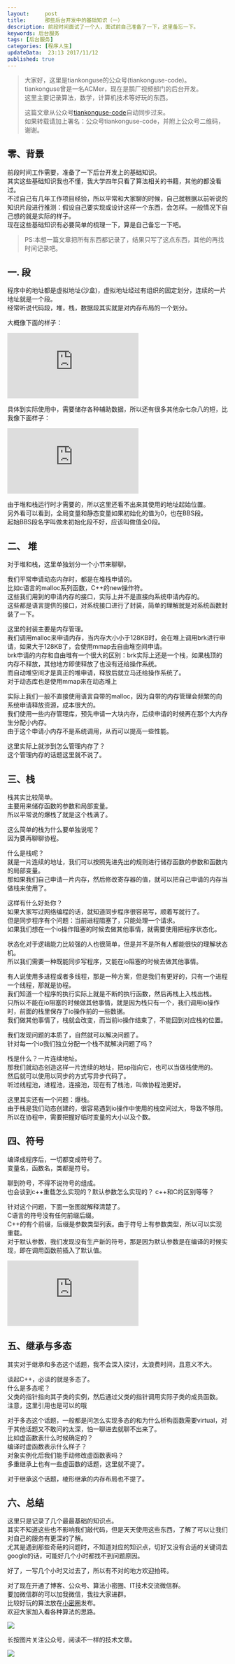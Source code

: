 ```yaml
---   
layout:     post  
title:      那些后台开发中的基础知识（一）  
description: 前段时间面试了一个人，面试前自己准备了一下，这里备忘一下。    
keywords: 后台服务  
tags: [后台服务]  
categories: [程序人生]  
updateData:  23:13 2017/11/12
published: true  
---  
```

  
  
>   
> 大家好，这里是tiankonguse的公众号(tiankonguse-code)。    
> tiankonguse曾是一名ACMer，现在是鹅厂视频部门的后台开发。    
> 这里主要记录算法，数学，计算机技术等好玩的东西。   
>      
> 这篇文章从公众号[tiankonguse-code](http://mp.weixin.qq.com/s/Cte5aGAGuwAQ5tmQXTPhGw)自动同步过来。    
> 如果转载请加上署名：公众号tiankonguse-code，并附上公众号二维码，谢谢。  
>   
>    
  

## 零、背景

前段时间工作需要，准备了一下后台开发上的基础知识。  
其实这些基础知识我也不懂，我大学四年只看了算法相关的书籍，其他的都没看过。  
不过自己有几年工作项目经验，所以平常和大家聊的时候，自己就根据以前听说的知识片段进行推测：假设自己要实现或设计这样一个东西，会怎样。一般情况下自己想的就是实际的样子。  
现在这些基础知识有必要简单的梳理一下，算是自己备忘一下吧。  



>  
> PS:本想一篇文章把所有东西都记录了，结果只写了这点东西，其他的再找时间记录吧。  
>  



## 一. 段

程序中的地址都是虚拟地址(沙盒)，虚拟地址经过有组织的固定划分，连续的一片地址就是一个段。  
经常听说代码段，堆，栈，数据段其实就是对内存布局的一个划分。  


大概像下面的样子：  

![](http://tiankonguse.com/lab/cloudLink/baidupan.php?url=/1915453531/3714951645.jpg)

具体到实际使用中，需要储存各种辅助数据，所以还有很多其他杂七杂八的短，比我像下面样子：  


![](http://tiankonguse.com/lab/cloudLink/baidupan.php?url=/1915453531/1238829107.png)

由于堆和栈运行时才需要的，所以这里还看不出来其使用的地址起始位置。  
另外看可以看到，全局变量和静态变量如果初始化的值为0，也在BBS段。  
起始BBS段名字叫做未初始化段不好，应该叫做值全0段。  


## 二、 堆 

对于堆和栈，这里单独划分一个小节来聊聊。    


我们平常申请动态内存时，都是在堆栈申请的。  
比如c语言的malloc系列函数，C++的new操作符。  
这些我们用到的申请内存的接口，实际上并不是直接向系统申请内存的。  
这些都是语言提供的接口，对系统接口进行了封装，简单的理解就是对系统函数封装了一下。  


这里的封装主要是内存管理。  
我们调用malloc来申请内存，当内存大小小于128KB时，会在堆上调用brk进行申请，如果大于128KB了，会使用mmap去自由堆空间申请。  
brk申请的内存和自由堆有一个很大的区别：brk实际上还是一个栈，如果栈顶的内存不释放，其他地方即使释放了也没有还给操作系统。  
而自动堆空间才是真正的堆申请，释放后就立马还给操作系统了。  
对于动态库也是使用mmap来在动态堆上


实际上我们一般不直接使用语言自带的malloc，因为自带的内存管理会频繁的向系统申请释放资源，成本很大的。  
我们使用一些内存管理库，预先申请一大块内存，后续申请的时候再在那个大内存生分配小内存。  
由于这个申请小内存不是系统调用，从而可以提高一些性能。  


这里实际上就涉到怎么管理内存了？  
这个管理内存的话题这里就不说了。  


## 三、栈 


栈其实比较简单。  
主要用来储存函数的参数和局部变量。  
所以平常说的爆栈了就是这个栈满了。  


这么简单的栈为什么要单独说呢？  
因为要再聊聊协程。  


什么是栈呢？  
就是一片连续的地址，我们可以按照先进先出的规则进行储存函数的参数和函数内的局部变量。  
那如果我们自己申请一片内存，然后修改寄存器的值，就可以把自己申请的内存当做栈来使用了。  


这样有什么好处你？  
如果大家写过网络编程的话，就知道同步程序很容易写，顺着写就行了。  
但是同步程序有个问题：当前进程阻塞了，只能处理一个请求。  
如果我们想在一个io操作阻塞的时候去做其他事情，就需要使用把程序状态化。  


状态化对于逻辑能力比较强的人也很简单，但是并不是所有人都能很快的理解状态机。  
所以我们需要一种既能同步写程序，又能在io阻塞的时候去做其他事情。  


有人说使用多进程或者多线程，那是一种方案，但是我们有更好的，只有一个进程一个线程，那就是协程。  
我们知道一个程序的执行实际上就是不断的执行函数，然后再栈上入栈出栈。  
只所以不能在io阻塞的时候做其他事情，就是因为栈只有一个，我们调用io操作时，前面的栈里保存了io操作前的一些数据。  
我们做其他事情了，栈就会改变，而当前io操作结束了，不能回到对应栈的位置。  


我们发现问题的本质了，自然就可以解决问题了。  
针对每一个io我们独立分配一个栈不就解决问题了吗？  


栈是什么？一片连续地址。  
那我们就动态创造这样一片连续的地址，把sp指向它，也可以当做栈使用的。  
然后就可以使用以同步的方式写异步代码了。  
听过线程池，进程池，连接池，现在有了栈池，叫做协程池更好。  


这里其实还有一个问题：爆栈。  
由于栈是我们动态创建的，很容易遇到io操作中使用的栈空间过大，导致不够用。  
所以在协程中，需要把握好临时变量的大小以及个数。  



## 四、符号


编译成程序后，一切都变成符号了。  
变量名，函数名，类都是符号。  


聊到符号，不得不说符号的组成。  
也会谈到c++重载怎么实现的？默认参数怎么实现的？
c++和C的区别等等？  


针对这个问题，下面一张图就解释清楚了。  
C语言的符号没有任何前缀后缀。  
C++的有个前缀，后缀是参数类型列表。由于符号上有参数类型，所以可以实现重载。  
对于默认参数，我们发现没有生产新的符号，那是因为默认参数是在编译的时候实现，即在调用函数前插入了默认值。  


![](http://tiankonguse.com/lab/cloudLink/baidupan.php?url=/1915453531/2788037545.png)  


## 五、继承与多态  


其实对于继承和多态这个话题，我不会深入探讨，太浪费时间，且意义不大。  


谈起C++，必谈的就是多态了。  
什么是多态呢？  
父类的指针指向其子类的实例，然后通过父类的指针调用实际子类的成员函数。  
注意，这里引用也是可以的哦  


对于多态这个话题，一般都是问怎么实现多态的和为什么析构函数需要virtual，对于其他话题又不敢问的太深，怕一聊进去就聊不出来了。  
比如虚函数表什么时候确定的？  
编译时虚函数表示什么样子？  
对象实例化后我们能手动修改虚函数表吗？  
多重继承上也有一些虚函数的话题，这里就不提了。  


对于继承这个话题，棱形继承的内存布局也不提了。  




## 六、总结  


这里只是记录了几个最最基础的知识点。  
其实不知道这些也不影响我们敲代码，但是天天使用这些东西，了解了可以让我们对自己的服务有更深的了解。  
尤其是遇到那些奇葩的问题时，不知道对应的知识点，切好又没有合适的关键词去google的话，可能好几个小时都找不到问题原因。  


好了，一写几个小时又过去了，所以有不对的地方欢迎拍砖。  


对了现在开通了博客、公众号、算法小密圈、IT技术交流微信群。    
要加微信群的可以加我微信，我拉大家进群。  
比较好玩的算法放在[小密圈](https://wx.xiaomiquan.com/mweb/views/joingroup/join_group.html?group_id=281548515451&secret=r0krqw9fw0at24vxjxo1uo4k0h4lfe47&extra=d67ce0c25ec91252b3af846a10154c9e9d4cb50c763fee178acd68cd2c2e09ee)发布。  
欢迎大家加入看各种算法的思路。  

![](/images/tiankonguse-algorithms.png)  
  
  
长按图片关注公众号，阅读不一样的技术文章。   
  
![](/images/tiankonguse-code.gif)  
  
  